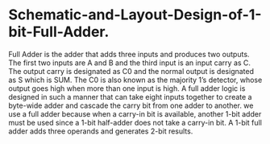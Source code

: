 # Schematic-and-Layout-Design-of-1-bit-Full-Adder.
Full Adder is the adder that adds three inputs and produces two outputs. The first two inputs are A and B and the third input is an input carry as C. The output carry is designated as C0 and the normal output is designated as S which is SUM. The C0 is also known as the majority 1’s detector, whose output goes high when more than one input is high. A full adder logic is designed in such a manner that can take eight inputs together to create a byte-wide adder and cascade the carry bit from one adder to another. we use a full adder because when a carry-in bit is available, another 1-bit adder must be used since a 1-bit half-adder does not take a carry-in bit. A 1-bit full adder adds three operands and generates 2-bit results.
<br>


